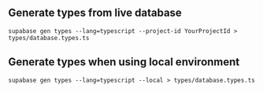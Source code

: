 ## Generate types from live database

`supabase gen types --lang=typescript --project-id YourProjectId > types/database.types.ts`

## Generate types when using local environment

`supabase gen types --lang=typescript --local > types/database.types.ts`

